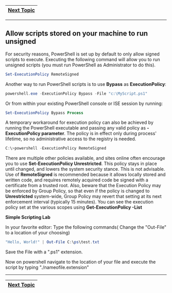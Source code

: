 |[Next Topic](/00-Table-of-Contents.md)|
|---|

---

## Allow scripts stored on your machine to run unsigned

For security reasons, PowerShell is set up by default to only allow signed scripts to execute. Executing the following
command will allow you to run unsigned scripts (you must run PowerShell as Administrator to do this).

```powershell
Set-ExecutionPolicy RemoteSigned
```
Another way to run PowerShell scripts is to use **Bypass** as **ExecutionPolicy**:

```powershell
powershell.exe -ExecutionPolicy Bypass -File "c:\MyScript.ps1"
```

Or from within your existing PowerShell console or ISE session by running:

```powershell
Set-ExecutionPolicy Bypass Process
```

A temporary workaround for execution policy can also be achieved by running the PowerShell executable and
passing any valid policy as **-ExecutionPolicy parameter**. The policy is in effect only during process' lifetime, so no
administrative access to the registry is needed.

```powershell
C:\>powershell -ExecutionPolicy RemoteSigned
```

There are multiple other policies available, and sites online often encourage you to use **Set-ExecutionPolicy
Unrestricted**. This policy stays in place until changed, and lowers the system security stance. This is not advisable.
Use of **RemoteSigned** is recommended because it allows locally stored and written code, and requires remotely
acquired code be signed with a certificate from a trusted root.
Also, beware that the Execution Policy may be enforced by Group Policy, so that even if the policy is changed to
**Unrestricted** system-wide, Group Policy may revert that setting at its next enforcement interval (typically 15
minutes). You can see the execution policy set at the various scopes using **Get-ExecutionPolicy -List**

**Simple Scripting Lab**

In your favorite editor:
Type the following commands( Change the "Out-File" to a location of your choosing)
```powershell
"Hello, World!" | Out-File C:\ps\test.txt
```
Save the File with a ".ps1" extension.

Now on powershell navigate to the location of your file and execute the script by typing "./nameofile.extension"

---

|[Next Topic](/02_Basics_Of_Powershell/01_Powershell_Basics.md)|
|---|
